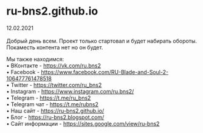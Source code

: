 # ru-bns2.github.io
12.02.2021<br/><br/>
Добрый день всем. Проект только стартовал и будет набирать обороты. Покаместь контента нет но он будет.<br/>

Мы также находимся:<br/>
• ВКонтакте -  https://vk.com/ru.bns2<br/>
• Facebook - https://www.facebook.com/RU-Blade-and-Soul-2-106477761478518<br/>
• Twitter - https://twitter.com/ru_bns2<br/>
• Instagram - https://www.instagram.com/ru.bns2/<br/>
• Telegram - https://t.me/ru_bns2<br/>
• Telegram чат - https://t.me/rubns2<br/>
• Наш сайт - https://ru-bns2.github.io/<br/>
• Блог - https://ru-bns2.blogspot.com/<br/>
• Сайт информации - https://sites.google.com/view/ru-bns2<br/>
